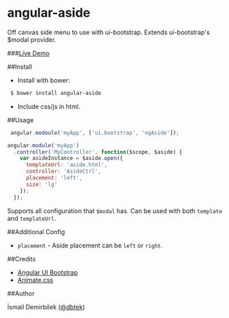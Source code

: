 angular-aside
=============

Off canvas side menu to use with ui-bootstrap. Extends ui-bootstrap's $modal provider.

###[Live Demo](http://plnkr.co/edit/w8Clzab6jJf6fPMHEXpP?p=preview)

##Install

- Install with bower:
```bash
 $ bower install angular-aside
```
- Include css/js in html.


##Usage

```js
 angular.modoule('myApp', ['ui.bootstrap', 'ngAside']);
```

```js
angular.module('myApp')
  .controller('MyController', function($scope, $aside) {
    var asideInstance = $aside.open({
      templateUrl: 'aside.html',
      controller: 'AsideCtrl',
      placement: 'left',
      size: 'lg'
    });
  });
```

Supports all configuration that `$modal` has. Can be used with both `template` and `templateUrl`.


##Additional Config
- `placement` - Aside placement can be `left` or `right`.


##Credits
- [Angular UI Bootstrap](angular-ui.github.io/bootstrap/)
- [Animate.css](http://daneden.github.io/animate.css/)


##Author

İsmail Demirbilek ([@dbtek](https://twitter.com/dbtek))
